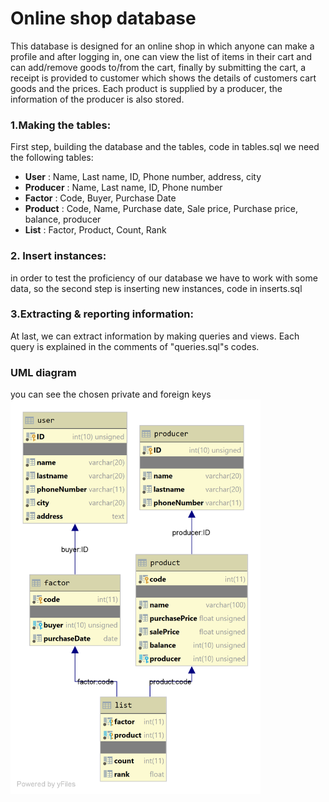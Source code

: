 

# Online shop database

This database is designed for an online shop in which anyone can make a profile and after logging in, one can view the list of items in their cart and can add/remove goods to/from the cart, finally by submitting the cart, a receipt is provided to customer which shows the details of customers cart goods and the prices.
Each product is supplied by a producer, the information of the producer is also stored.
### 1.Making the tables:
First step, building the database and the tables, code in tables.sql
we need the following tables:
- **User** : Name, Last name, ID, Phone number, address, city
- **Producer** : Name, Last name, ID, Phone number
- **Factor** : Code, Buyer, Purchase Date
- **Product** : Code, Name, Purchase date, Sale price, Purchase price, balance, producer
- **List** : Factor, Product, Count, Rank

### 2. Insert instances:
in order to test the proficiency of our database we have to work with some data, so the second step is inserting new instances, code in inserts.sql
### 3.Extracting & reporting information:
At last, we can extract information by making queries and views. Each query is explained in the comments of "queries.sql"s codes.
### UML diagram
you can see the chosen private and foreign keys
<img src="https://github.com/pariyamd/Online-Shop-Database/blob/master/diagram.png" alt="drawing" width="400"/>
